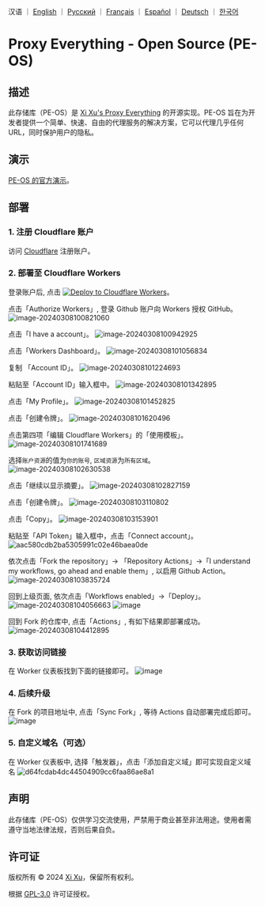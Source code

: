 <p align="left">
    汉语 ｜ <a href="README.md">English</a> ｜ <a href="README_RU.md">Русский</a> ｜ <a href="README_FR.md">Français</a> ｜ <a href="README_ES.md">Español</a> ｜ <a href="README_DE.md">Deutsch</a> ｜ <a href="README_KO.md">한국어</a>
</p>

# Proxy Everything - Open Source (PE-OS)

## 描述

此存储库（PE-OS）是 [Xi Xu's Proxy Everything](https://proxy.xi-xu.me) 的开源实现。PE-OS 旨在为开发者提供一个简单、快速、自由的代理服务的解决方案，它可以代理几乎任何 URL，同时保护用户的隐私。

## 演示

[PE-OS 的官方演示](https://pe-os.xi-xu.me)。

## 部署

### 1. 注册 Cloudflare 账户

访问 [Cloudflare](https://dash.cloudflare.com/sign-up) 注册账户。

### 2. 部署至 Cloudflare Workers

登录账户后, 点击 [![Deploy to Cloudflare Workers](https://deploy.workers.cloudflare.com/button)](https://deploy.workers.cloudflare.com/?url=https://github.com/xixu-me/Proxy-Everything)。

点击「Authorize Workers」, 登录 Github 账户向 Workers 授权 GitHub。
![image-20240308100821060](https://github.com/Harry-zklcdc/go-proxy-bingai/assets/21104213/241edb52-b1ef-4a2c-8525-bfa3d148391b)

点击「I have a account」。
![image-20240308100942925](https://github.com/Harry-zklcdc/go-proxy-bingai/assets/21104213/219fc538-e412-4a52-913c-6c4878d50325)

点击「Workers Dashboard」。
![image-20240308101056834](https://github.com/Harry-zklcdc/go-proxy-bingai/assets/21104213/4b4a96be-90b3-40cc-9b50-b214980f2ab2)

复制 「Account ID」。
![image-20240308101224693](https://github.com/Harry-zklcdc/go-proxy-bingai/assets/21104213/da6f8b64-f6e1-40c0-b812-54f86d8b97c0)

粘贴至「Account ID」输入框中。
![image-20240308101342895](https://github.com/Harry-zklcdc/go-proxy-bingai/assets/21104213/4df45a68-855f-4acd-a9be-6d0da63a49a5)

点击「My Profile」。
![image-20240308101452825](https://github.com/Harry-zklcdc/go-proxy-bingai/assets/21104213/4d21f38a-f313-4d66-baf9-83ce1df93f02)

点击「创建令牌」。
![image-20240308101620496](https://github.com/Harry-zklcdc/go-proxy-bingai/assets/21104213/41e82d1b-27ea-44a0-8cfe-ae66233544ad)

点击第四项「编辑 Cloudflare Workers」的「使用模板」。
![image-20240308101741689](https://github.com/Harry-zklcdc/go-proxy-bingai/assets/21104213/3974817c-2787-4148-95f9-96f58ef78aee)

选择`账户资源`的值为`你的账号`, `区域资源`为`所有区域`。
![image-20240308102630538](https://github.com/Harry-zklcdc/go-proxy-bingai/assets/21104213/cd20fa0a-b75d-489d-85c0-49a063abea8a)

点击「继续以显示摘要」。
![image-20240308102827159](https://github.com/Harry-zklcdc/go-proxy-bingai/assets/21104213/9d91e08b-743b-476a-b74e-5b2f46b97ac2)

点击「创建令牌」。
![image-20240308103110802](https://github.com/Harry-zklcdc/go-proxy-bingai/assets/21104213/db6cde35-cf88-4fde-a58a-d3b204dabc17)

点击「Copy」。
![image-20240308103153901](https://github.com/Harry-zklcdc/go-proxy-bingai/assets/21104213/0309e295-d77a-4d27-918e-706e2169347f)

粘贴至「API Token」输入框中，点击「Connect account」。
![aac580cdb2ba5305991c02e46baea0de](https://github.com/Harry-zklcdc/go-proxy-bingai/assets/21104213/eb3bb593-13df-4a67-976d-4fbb5f369e51)

依次点击「Fork the repository」-> 「Repository Actions」->「I understand my workflows, go ahead and enable them」, 以启用 Github Action。
![image-20240308103835724](https://github.com/Harry-zklcdc/go-proxy-bingai/assets/21104213/a0d89011-edb5-4622-9bb0-c40f6420e936)

回到上级页面, 依次点击「Workflows enabled」->「Deploy」。
![image-20240308104056663](https://github.com/Harry-zklcdc/go-proxy-bingai/assets/21104213/d29844b4-6eda-4da1-984c-3f4507e1c213)
![image](https://github.com/Harry-zklcdc/go-proxy-bingai/assets/21104213/63691c2a-b26d-48cd-9c42-6fd74e44694b)

回到 Fork 的仓库中, 点击「Actions」, 有如下结果即部署成功。
![image-20240308104412895](https://github.com/Harry-zklcdc/go-proxy-bingai/assets/21104213/ae35e302-c3cf-4662-badb-926b56b19565)

### 3. 获取访问链接

在 Worker 仪表板找到下面的链接即可。
![image](https://github.com/Harry-zklcdc/go-proxy-bingai/assets/21104213/8fef9dd4-285e-414a-9237-5378e981b96c)

### 4. 后续升级

在 Fork 的项目地址中, 点击「Sync Fork」, 等待 Actions 自动部署完成后即可。
![image](https://github.com/Harry-zklcdc/go-proxy-bingai/assets/21104213/16ca803a-fe4b-431e-97b0-f04b8a217220)

### 5. 自定义域名（可选）

在 Worker 仪表板中, 选择「触发器」，点击「添加自定义域」即可实现自定义域名
![d64fcdab4dc44504909cc6faa86ae8a1](https://github.com/Harry-zklcdc/go-proxy-bingai/assets/21104213/6f0de2c5-1dd4-4801-b163-6d485836c73d)

## 声明

此存储库（PE-OS）仅供学习交流使用，严禁用于商业甚至非法用途。使用者需遵守当地法律法规，否则后果自负。

## 许可证

版权所有 © 2024 [Xi Xu](https://xi-xu.me/)，保留所有权利。

根据 [GPL-3.0](https://github.com/xixu-me/Proxy-Everything/blob/main/LICENSE) 许可证授权。
